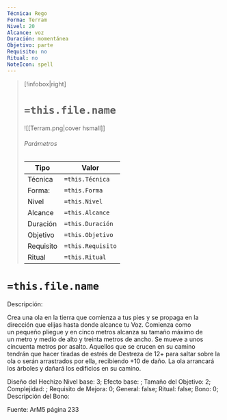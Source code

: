 ```yaml
---
Técnica: Rego
Forma: Terram
Nivel: 20
Alcance: voz 
Duración: momentánea  
Objetivo: parte
Requisito: no
Ritual: no
NoteIcon: spell
---
```


> [!infobox|right]
> # `=this.file.name`
> ![[Terram.png|cover hsmall]]
> ###### Parámetros
> Tipo |  Valor |
> ---|---|
> Técnica  | `=this.Técnica`  |
> Forma: | `=this.Forma`  |
> Nivel | `=this.Nivel`  |
> Alcance | `=this.Alcance` |
> Duración | `=this.Duración` |
> Objetivo | `=this.Objetivo` |
> Requisito | `=this.Requisito` |
> Ritual | `=this.Ritual` |

# `=this.file.name`
Descripción: <p>Crea una ola en la tierra que comienza a tus pies y se propaga en la dirección que elijas hasta donde alcance tu Voz. Comienza como un pequeño pliegue y en cinco metros alcanza su tamaño máximo de un metro y medio de alto y treinta metros de ancho. Se mueve a unos cincuenta metros por asalto. Aquellos que se crucen en su camino tendrán que hacer tiradas de estrés de Destreza de 12+ para saltar sobre la ola o serán arrastrados por ella, recibiendo +10 de daño. La ola arrancará los árboles y dañará los edificios en su camino.</p>

Diseño del Hechizo
Nivel base: 3; Efecto base: ;  Tamaño del Objetivo: 2; Complejidad: ; Requisito de Mejora: 0; General: false; Ritual: false; Bono: 0; Descripción del Bono: 

Fuente: ArM5 página 233